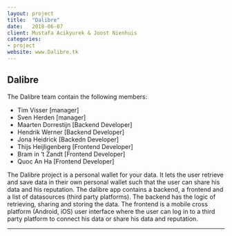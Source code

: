 ```yaml
---
layout: project
title:  "Dalibre"
date:   2018-06-07
client: Mustafa Acikyurek & Joost Nienhuis
categories:
- project
website: www.Dalibre.tk
---
```



## Dalibre

The Dalibre team contain the following members:
- Tim Visser [manager]
- Sven Herden [manager]
- Maarten Dorrestijn [Backend Developer]
- Hendrik Werner [Backend Developer]
- Jona Heidrick [Backedn Developer]
- Thijs Heijligenberg [Frontend Developer]
- Bram in ‘t Zandt [Frontend Developer]
- Quoc An Ha [Frontend Developer]

The Dalibre project is a personal wallet for your data. It lets the user retrieve and save data in their own personal wallet such that the user can share his data and his reputation. The dalibre app contains a backend, a frontend and a list of datasources (third party platforms). The backend has the logic of retrieving, sharing and storing the data. The frontend is a mobile cross platform (Android, iOS) user interface where the user can log in to a third party platform to connect his data or share his data and reputation.

---


